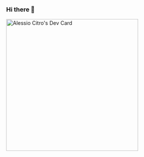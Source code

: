 ### Hi there 👋

<!--
**iDarkSnow/iDarkSnow** is a ✨ _special_ ✨ repository because its `README.md` (this file) appears on your GitHub profile.

Here are some ideas to get you started:

- 🔭 I’m currently working on ...
- 🌱 I’m currently learning ...
- 👯 I’m looking to collaborate on ...
- 🤔 I’m looking for help with ...
- 💬 Ask me about ...
- 📫 How to reach me: ...
- 😄 Pronouns: ...
- ⚡ Fun fact: ...
-->
<a href="https://app.daily.dev/idarksnow"><img src="https://api.daily.dev/devcards/v2/mqfDoA4TJtqv2kQy5tqET.png?type=default&r=633" width="356" alt="Alessio Citro's Dev Card"/></a>
